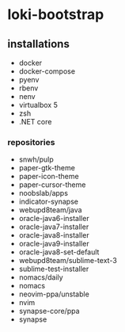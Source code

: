 # loki-bootstrap

## installations
 - docker
 - docker-compose
 - pyenv
 - rbenv
 - nenv
 - virtualbox 5
 - zsh
 - .NET core

### repositories
 - snwh/pulp
  - paper-gtk-theme
  - paper-icon-theme
  - paper-cursor-theme
 - noobslab/apps
  - indicator-synapse
 - webupd8team/java
  - oracle-java6-installer
  - oracle-java7-installer
  - oracle-java8-installer
  - oracle-java9-installer
  - oracle-java8-set-default
 - webupd8team/sublime-text-3
  - sublime-test-installer
 - nomacs/daily
  - nomacs
 - neovim-ppa/unstable
  - nvim
 - synapse-core/ppa
  - synapse
